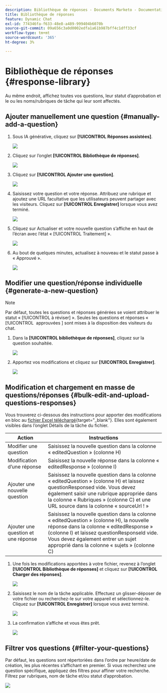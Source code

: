 ```yaml
---
description: Bibliothèque de réponses - Documents Marketo - Documentation du produit
title: Bibliothèque de réponses
feature: Dynamic Chat
exl-id: 774346fa-f633-48e8-a489-999404b6070b
source-git-commit: 09a656c3a0d0002edfa1a61b987bff4c1dff33cf
workflow-type: tm+mt
source-wordcount: '365'
ht-degree: 3%

---
```


# Bibliothèque de réponses {#response-library}

Au même endroit, affichez toutes vos questions, leur statut d’approbation et le ou les noms/rubriques de tâche qui leur sont affectés.

## Ajouter manuellement une question {#manually-add-a-question}

1. Sous IA générative, cliquez sur **[!UICONTROL Réponses assistées]**.

   ![](assets/response-library-1.png)

1. Cliquez sur l’onglet **[!UICONTROL Bibliothèque de réponses]**.

   ![](assets/response-library-2.png)

1. Cliquez sur **[!UICONTROL Ajouter une question]**.

   ![](assets/response-library-3.png)

1. Saisissez votre question et votre réponse. Attribuez une rubrique et ajoutez une URL facultative que les utilisateurs peuvent partager avec les visiteurs. Cliquez sur **[!UICONTROL Enregistrer]** lorsque vous avez terminé.

   ![](assets/response-library-4.png)

1. Cliquez sur Actualiser et votre nouvelle question s’affiche en haut de l’écran avec l’état « [!UICONTROL Traitement] ».

   ![](assets/response-library-5.png)

1. Au bout de quelques minutes, actualisez à nouveau et le statut passe à « Approuvé ».

   ![](assets/response-library-6.png)

## Modifier une question/réponse individuelle {#generate-a-new-question}

>[!NOTE]
>
>Par défaut, toutes les questions et réponses générées se voient attribuer le statut « [!UICONTROL à réviser] ». Seules les questions et réponses « [!UICONTROL &#x200B; approuvées &#x200B;] sont mises à la disposition des visiteurs du chat.

1. Dans la **[!UICONTROL bibliothèque de réponses]**, cliquez sur la question souhaitée.

   ![](assets/response-library-7.png)

1. Apportez vos modifications et cliquez sur **[!UICONTROL Enregistrer]**.

   ![](assets/response-library-8.png)

## Modification et chargement en masse de questions/réponses {#bulk-edit-and-upload-questions-responses}

Vous trouverez ci-dessous des instructions pour apporter des modifications en bloc au [fichier Excel téléchargé](/help/marketo/product-docs/demand-generation/dynamic-chat/generative-ai/question-generation.md#download-questions-and-responses){target="_blank"}. Elles sont également visibles dans l’onglet Détails de la tâche du fichier.

<table>
<thead>
  <tr>
    <th>Action</th>
    <th>Instructions</th>
  </tr>
</thead>
<tbody>
  <tr>
    <td>Modifier une question</td>
    <td>Saisissez la nouvelle question dans la colonne « editedQuestion » (colonne H)</td>
  </tr>
  <tr>
    <td>Modification d’une réponse</td>
    <td>Saisissez la nouvelle réponse dans la colonne « editedResponse » (colonne I)</td>
  </tr>
  <tr>
    <td>Ajouter une nouvelle question</td>
    <td>Saisissez la nouvelle question dans la colonne « editedQuestion » (colonne H) et laissez questionResponsed vide. Vous devez également saisir une rubrique appropriée dans la colonne « Rubriques » (colonne C) et une URL source dans la colonne « sourceUrl ! »</td>
  </tr>
  <tr>
    <td>Ajouter une question et une réponse</td>
    <td>Saisissez la nouvelle question dans la colonne « editedQuestion » (colonne H), la nouvelle réponse dans la colonne « editedResponse » (colonne I) et laissez questionResponseld vide. Vous devez également entrer un sujet approprié dans la colonne « sujets » (colonne C)</td>
  </tr>
</tbody>
</table>

1. Une fois les modifications apportées à votre fichier, revenez à l’onglet **[!UICONTROL Bibliothèque de réponses]** et cliquez sur **[!UICONTROL Charger des réponses]**.

   ![](assets/response-library-9.png)

1. Saisissez le nom de la tâche applicable. Effectuez un glisser-déposer de votre fichier ou recherchez-le sur votre appareil et sélectionnez-le. Cliquez sur **[!UICONTROL Enregistrer]** lorsque vous avez terminé.

   ![](assets/response-library-10.png)

1. La confirmation s’affiche et vous êtes prêt.

   ![](assets/response-library-11.png)

## Filtrer vos questions {#filter-your-questions}

Par défaut, les questions sont répertoriées dans l’ordre par heure/date de création, les plus récentes s’affichant en premier. Si vous recherchez une question spécifique, appliquez des filtres pour affiner votre recherche. Filtrez par rubriques, nom de tâche et/ou statut d’approbation.

![](assets/response-library-12.png)
